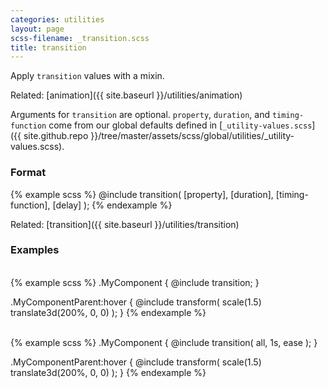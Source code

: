 ```yaml
---
categories: utilities
layout: page
scss-filename: _transition.scss
title: transition
---
```

Apply `transition` values with a mixin.

Related: [animation]({{ site.baseurl }}/utilities/animation)

Arguments for `transition` are optional. `property`, `duration`, and `timing-function` come from our global defaults defined in [`_utility-values.scss`]({{ site.github.repo }}/tree/master/assets/scss/global/utilities/_utility-values.scss).

### Format
<div class="DocsExample DocsExample--renderHidden">
{% example scss %}
  @include transition(
    [property],
    [duration],
    [timing-function],
    [delay]
  );
{% endexample %}
</div>

Related: [transition]({{ site.baseurl }}/utilities/transition)


### Examples

<div class="DocsExample DocsExample--renderHidden">
  <div class="DocsExample-preview DocsExample-preview--transition DocsExample-preview--transition1">
    <div class="DocsExample-preview-child">
      <div class="DocsExampleTransitionElement">
        &nbsp;
      </div>
    </div>
  </div>
{% example scss %}
.MyComponent {
  @include transition;
}

.MyComponentParent:hover {
  @include transform(
    scale(1.5) translate3d(200%, 0, 0)
  );
}
{% endexample %}
</div>


<div class="DocsExample DocsExample--renderHidden">
  <div class="DocsExample-preview DocsExample-preview--transition DocsExample-preview--transition2">
    <div class="DocsExample-preview-child">
      <div class="DocsExampleTransitionElement">
        &nbsp;
      </div>
    </div>
  </div>
{% example scss %}
.MyComponent {
  @include transition(
    all,
    1s,
    ease
  );
}

.MyComponentParent:hover {
  @include transform(
    scale(1.5) translate3d(200%, 0, 0)
  );
}
{% endexample %}
</div>
